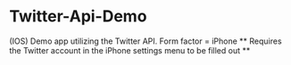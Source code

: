 Twitter-Api-Demo
================

(IOS) Demo app utilizing the Twitter API. Form factor = iPhone
** Requires the Twitter account in the iPhone settings menu to be filled out **
